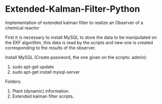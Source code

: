 # Extended-Kalman-Filter-Python
Implementation of extended kalman filter to realize an Observer of a chemical reactor

First it is necessary to install MySQL to store the data to be manipulated on the EKF algorithm, this data is read by the scripts and new one is created corresponding to the results of the observer.

Install MySQL (Create password, the one given on the scripts: admin):
1. sudo apt-get update
2. sudo apt-get install mysql-server

Folders:
1. Plant (dynamic) information.
2. Extended kalman filter scripts.
